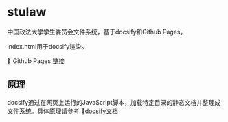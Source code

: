 # stulaw

中国政法大学学生委员会文件系统，基于docsify和Github Pages。

index.html用于docsify渲染。

🔗 Github Pages [链接](https://doc2.rickylee.monster/) 

## 原理

docsify通过在网页上运行的JavaScript脚本，加载特定目录的静态文档并整理成文件系统。具体原理请参考 🔗[docsify文档](https://docsify.js.org/#/zh-cn/)
